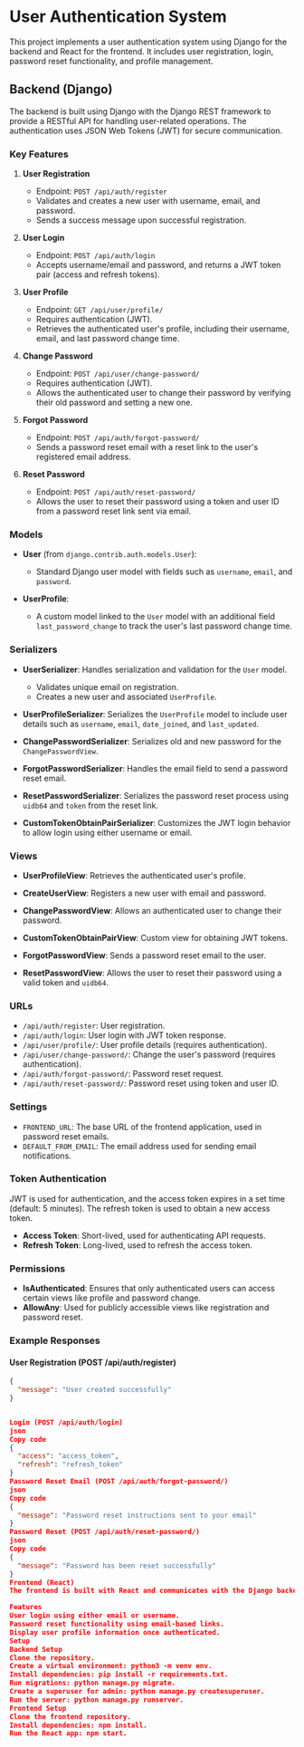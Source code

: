 # User Authentication System

This project implements a user authentication system using Django for the backend and React for the frontend. It includes user registration, login, password reset functionality, and profile management.

## Backend (Django)

The backend is built using Django with the Django REST framework to provide a RESTful API for handling user-related operations. The authentication uses JSON Web Tokens (JWT) for secure communication.

### Key Features

1. **User Registration**
   - Endpoint: `POST /api/auth/register`
   - Validates and creates a new user with username, email, and password.
   - Sends a success message upon successful registration.

2. **User Login**
   - Endpoint: `POST /api/auth/login`
   - Accepts username/email and password, and returns a JWT token pair (access and refresh tokens).

3. **User Profile**
   - Endpoint: `GET /api/user/profile/`
   - Requires authentication (JWT).
   - Retrieves the authenticated user's profile, including their username, email, and last password change time.

4. **Change Password**
   - Endpoint: `POST /api/user/change-password/`
   - Requires authentication (JWT).
   - Allows the authenticated user to change their password by verifying their old password and setting a new one.

5. **Forgot Password**
   - Endpoint: `POST /api/auth/forgot-password/`
   - Sends a password reset email with a reset link to the user's registered email address.

6. **Reset Password**
   - Endpoint: `POST /api/auth/reset-password/`
   - Allows the user to reset their password using a token and user ID from a password reset link sent via email.

### Models

- **User** (from `django.contrib.auth.models.User`):
  - Standard Django user model with fields such as `username`, `email`, and `password`.
  
- **UserProfile**:
  - A custom model linked to the `User` model with an additional field `last_password_change` to track the user's last password change time.

### Serializers

- **UserSerializer**: Handles serialization and validation for the `User` model.
  - Validates unique email on registration.
  - Creates a new user and associated `UserProfile`.
  
- **UserProfileSerializer**: Serializes the `UserProfile` model to include user details such as `username`, `email`, `date_joined`, and `last_updated`.

- **ChangePasswordSerializer**: Serializes old and new password for the `ChangePasswordView`.
  
- **ForgotPasswordSerializer**: Handles the email field to send a password reset email.

- **ResetPasswordSerializer**: Serializes the password reset process using `uidb64` and `token` from the reset link.

- **CustomTokenObtainPairSerializer**: Customizes the JWT login behavior to allow login using either username or email.

### Views

- **UserProfileView**: Retrieves the authenticated user's profile.
  
- **CreateUserView**: Registers a new user with email and password.

- **ChangePasswordView**: Allows an authenticated user to change their password.

- **CustomTokenObtainPairView**: Custom view for obtaining JWT tokens.

- **ForgotPasswordView**: Sends a password reset email to the user.

- **ResetPasswordView**: Allows the user to reset their password using a valid token and `uidb64`.

### URLs

- `/api/auth/register`: User registration.
- `/api/auth/login`: User login with JWT token response.
- `/api/user/profile/`: User profile details (requires authentication).
- `/api/user/change-password/`: Change the user's password (requires authentication).
- `/api/auth/forgot-password/`: Password reset request.
- `/api/auth/reset-password/`: Password reset using token and user ID.

### Settings

- `FRONTEND_URL`: The base URL of the frontend application, used in password reset emails.
- `DEFAULT_FROM_EMAIL`: The email address used for sending email notifications.

### Token Authentication

JWT is used for authentication, and the access token expires in a set time (default: 5 minutes). The refresh token is used to obtain a new access token.

- **Access Token**: Short-lived, used for authenticating API requests.
- **Refresh Token**: Long-lived, used to refresh the access token.

### Permissions

- **IsAuthenticated**: Ensures that only authenticated users can access certain views like profile and password change.
- **AllowAny**: Used for publicly accessible views like registration and password reset.

### Example Responses

#### User Registration (POST /api/auth/register)
```json
{
  "message": "User created successfully"
}


Login (POST /api/auth/login)
json
Copy code
{
  "access": "access_token",
  "refresh": "refresh_token"
}
Password Reset Email (POST /api/auth/forgot-password/)
json
Copy code
{
  "message": "Password reset instructions sent to your email"
}
Password Reset (POST /api/auth/reset-password/)
json
Copy code
{
  "message": "Password has been reset successfully"
}
Frontend (React)
The frontend is built with React and communicates with the Django backend via API calls. It manages user authentication using JWT tokens and provides the user interface for login, registration, profile management, and password reset.

Features
User login using either email or username.
Password reset functionality using email-based links.
Display user profile information once authenticated.
Setup
Backend Setup
Clone the repository.
Create a virtual environment: python3 -m venv env.
Install dependencies: pip install -r requirements.txt.
Run migrations: python manage.py migrate.
Create a superuser for admin: python manage.py createsuperuser.
Run the server: python manage.py runserver.
Frontend Setup
Clone the frontend repository.
Install dependencies: npm install.
Run the React app: npm start.